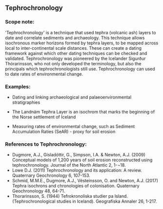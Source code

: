 ## Tephrochronology

###  Scope note: 

'Tephrochronology' is a technique that used tephra (volcanic ash) layers to date and correlate sediments and archaeology. This technique allows isochronous marker horizons formed by tephra layers, to be mapped across local to inter-continental scale distances. These can create a dating framework against which other dating techniques can be checked and validated. Tephrochronology was pioneered by the Icelander Sigurður Thórarinsson, who not only developed the terminology, but also the principals which tephrochronologists still use. Tephrochronology can used to date rates of environmental change. 

### Examples: 

* Dating and linking archaeological and palaeoenvironmental stratigraphies

* The Landnám Tephra Layer is an isochrom that marks the beginning of the Norse settlement of Iceland

* Measuring rates of environmental change, such as Sediment Accumulation Raties (SeAR) - proxy for soil erosion

### References to Tephrochronology:

* Dugmore, A.J., Gísladóttir, G., Simpson, I.A. & Newton, A.J. (2009) Conceptual models of 1,200 years of soil erosion reconstructed using tephrochronology. Journal of the North Atlantic 2, 1-¬18.
* Lowe D.J. (2011) Tephrochronology and its application: A review. Quaternary Geochronology 6, 107-153.
* Schmid, M.M.E., Dugmore, A.J., Vésteinsson, O. and Newton, A.J. (2017) Tephra isochrons and chronologies of colonisation. Quaternary Geochronology 48, 64-71.
* Thorarinsson, S. (1944) Tefrokronoliska studier pa Island. (Tephrochronological studies in Iceland). Geografiska Annaler  26, 1-217.
